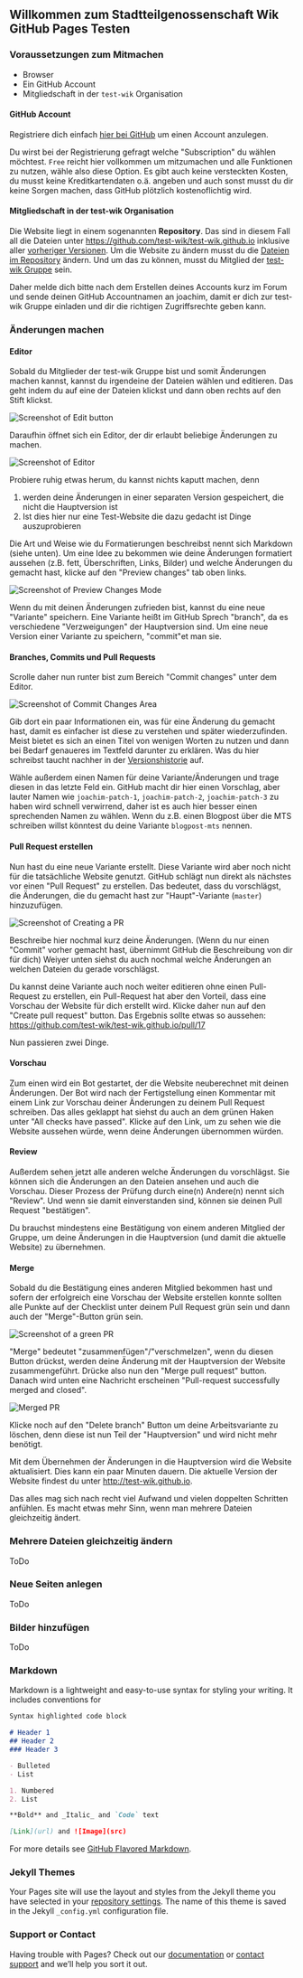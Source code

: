 ## Willkommen zum Stadtteilgenossenschaft Wik GitHub Pages Testen

### Voraussetzungen zum Mitmachen

* Browser
* Ein GitHub Account
* Mitgliedschaft in der `test-wik` Organisation

#### GitHub Account
Registriere dich einfach [hier bei GitHub](https://github.com/join) um einen Account anzulegen. 

Du wirst bei der Registrierung gefragt welche "Subscription" du wählen möchtest. `Free` reicht hier vollkommen um mitzumachen und alle Funktionen zu nutzen, wähle also diese Option. Es gibt auch keine versteckten Kosten, du musst keine Kreditkartendaten o.ä. angeben und auch sonst musst du dir keine Sorgen machen, dass GitHub plötzlich kostenoflichtig wird.

#### Mitgliedschaft in der test-wik Organisation 
Die Website liegt in einem sogenannten **Repository**. Das sind in diesem Fall all die Dateien unter https://github.com/test-wik/test-wik.github.io inklusive aller [vorheriger Versionen](https://github.com/test-wik/test-wik.github.io/commits/master). Um die Website zu ändern musst du die [Dateien im Repository](https://github.com/test-wik/test-wik.github.io) ändern. Und um das zu können, musst du Mitglied der [test-wik Gruppe](https://github.com/orgs/test-wik/people) sein.

Daher melde dich bitte nach dem Erstellen deines Accounts kurz im Forum und sende deinen GitHub Accountnamen an joachim, damit er dich zur test-wik Gruppe einladen und dir die richtigen Zugriffsrechte geben kann. 

### Änderungen machen

#### Editor

Sobald du Mitglieder der test-wik Gruppe bist und somit Änderungen machen kannst, kannst du irgendeine der Dateien wählen und editieren. Das geht indem du auf eine der Dateien klickst und dann oben rechts auf den Stift klickst.

![Screenshot of Edit button](doc-images/edit-button.png)

Daraufhin öffnet sich ein Editor, der dir erlaubt beliebige Änderungen zu machen. 

![Screenshot of Editor](doc-images/editing-file.png)

Probiere ruhig etwas herum, du kannst nichts kaputt machen, denn

1. werden deine Änderungen in einer separaten Version gespeichert, die nicht die Hauptversion ist
2. Ist dies hier nur eine Test-Website die dazu gedacht ist Dinge auszuprobieren

Die Art und Weise wie du Formatierungen beschreibst nennt sich Markdown (siehe unten). Um eine Idee zu bekommen wie deine Änderungen formatiert aussehen (z.B. fett, Überschriften, Links, Bilder) und welche Änderungen du gemacht hast, klicke auf den "Preview changes" tab oben links. 

![Screenshot of Preview Changes Mode](doc-images/preview-changes.png)

Wenn du mit deinen Änderungen zufrieden bist, kannst du eine neue "Variante" speichern. Eine Variante heißt im GitHub Sprech "branch", da es verschiedene "Verzweigungen" der Hauptversion sind. Um eine neue Version einer Variante zu speichern, "commit"et man sie. 

#### Branches, Commits und Pull Requests

Scrolle daher nun runter bist zum Bereich "Commit changes" unter dem Editor. 

![Screenshot of Commit Changes Area](doc-images/commit-changes.png)

Gib dort ein paar Informationen ein, was für eine Änderung du gemacht hast, damit es einfacher ist diese zu verstehen und später wiederzufinden. Meist bietet es sich an einen Titel von wenigen Worten zu nutzen und dann bei Bedarf genaueres im Textfeld darunter zu erklären. Was du hier schreibst taucht nachher in der [Versionshistorie](https://github.com/test-wik/test-wik.github.io/commits/master) auf.

Wähle außerdem einen Namen für deine Variante/Änderungen und trage diesen in das letzte Feld ein. GitHub macht dir hier einen Vorschlag, aber lauter Namen wie `joachim-patch-1`, `joachim-patch-2`, `joachim-patch-3` zu haben wird schnell verwirrend, daher ist es auch hier besser einen sprechenden Namen zu wählen. Wenn du z.B. einen Blogpost über die MTS schreiben willst könntest du deine Variante `blogpost-mts` nennen.


#### Pull Request erstellen

Nun hast du eine neue Variante erstellt. Diese Variante wird aber noch nicht für die tatsächliche Website genutzt. GitHub schlägt nun direkt als nächstes vor einen "Pull Request" zu erstellen. Das bedeutet, dass du vorschlägst, die Änderungen, die du gemacht hast zur "Haupt"-Variante (`master`) hinzuzufügen. 

![Screenshot of Creating a PR](doc-images/create-pr.png)

Beschreibe hier nochmal kurz deine Änderungen. (Wenn du nur einen "Commit" vorher gemacht hast, übernimmt GitHub die Beschreibung von dir für dich) Weiyer unten siehst du auch nochmal welche Änderungen an welchen Dateien du gerade vorschlägst.

Du kannst deine Variante auch noch weiter editieren ohne einen Pull-Request zu erstellen, ein Pull-Request hat aber den Vorteil, dass eine Vorschau der Website für dich erstellt wird. Klicke daher nun auf den "Create pull request" button. Das Ergebnis sollte etwas so aussehen: https://github.com/test-wik/test-wik.github.io/pull/17 

Nun passieren zwei Dinge. 

#### Vorschau
Zum einen wird ein Bot gestartet, der die Website neuberechnet mit deinen Änderungen. Der Bot wird nach der Fertigstellung einen Kommentar mit einem Link zur Vorschau deiner Änderungen zu deinem Pull Request schreiben. Das alles geklappt hat siehst du auch an dem grünen Haken unter "All checks have passed". Klicke auf den Link, um zu sehen wie die Website aussehen würde, wenn deine Änderungen übernommen würden. 

#### Review
Außerdem sehen jetzt alle anderen welche Änderungen du vorschlägst. Sie können sich die Änderungen an den Dateien ansehen und auch die Vorschau. Dieser Prozess der Prüfung durch eine(n) Andere(n) nennt sich "Review". Und wenn sie damit einverstanden sind, können sie deinen Pull Request "bestätigen".

Du brauchst mindestens eine Bestätigung von einem anderen Mitglied der Gruppe, um deine Änderungen in die Hauptversion (und damit die aktuelle Website) zu übernehmen.

#### Merge
Sobald du die Bestätigung eines anderen Mitglied bekommen hast und sofern der erfolgreich eine Vorschau der Website erstellen konnte sollten alle Punkte auf der Checklist unter deinem Pull Request grün sein und dann auch der "Merge"-Button grün sein.

![Screenshot of a green PR](doc-images/green-pr.png)

"Merge" bedeutet "zusammenfügen"/"verschmelzen", wenn du diesen Button drückst, werden deine Änderung mit der Hauptversion der Website zusammengeführt. Drücke also nun den "Merge pull request" button. Danach wird unten eine Nachricht erscheinen "Pull-request successfully merged and closed".

![Merged PR](doc-images/pr-merged.png)

Klicke noch auf den "Delete branch" Button um deine Arbeitsvariante zu löschen, denn diese ist nun Teil der "Hauptversion" und wird nicht mehr benötigt. 

Mit dem Übernehmen der Änderungen in die Hauptversion wird die Website aktualisiert. Dies kann ein paar Minuten dauern. Die aktuelle Version der Website findest du unter http://test-wik.github.io.

Das alles mag sich nach recht viel Aufwand und vielen doppelten Schritten anfühlen. Es macht etwas mehr Sinn, wenn man mehrere Dateien gleichzeitig ändert.

### Mehrere Dateien gleichzeitig ändern

ToDo

### Neue Seiten anlegen

ToDo

### Bilder hinzufügen

ToDo

### Markdown

Markdown is a lightweight and easy-to-use syntax for styling your writing. It includes conventions for

```markdown
Syntax highlighted code block

# Header 1
## Header 2
### Header 3

- Bulleted
- List

1. Numbered
2. List

**Bold** and _Italic_ and `Code` text

[Link](url) and ![Image](src)
```

For more details see [GitHub Flavored Markdown](https://guides.github.com/features/mastering-markdown/).

### Jekyll Themes

Your Pages site will use the layout and styles from the Jekyll theme you have selected in your [repository settings](https://github.com/test-wik/test-wik.github.io/settings). The name of this theme is saved in the Jekyll `_config.yml` configuration file.

### Support or Contact

Having trouble with Pages? Check out our [documentation](https://help.github.com/categories/github-pages-basics/) or [contact support](https://github.com/contact) and we’ll help you sort it out.
